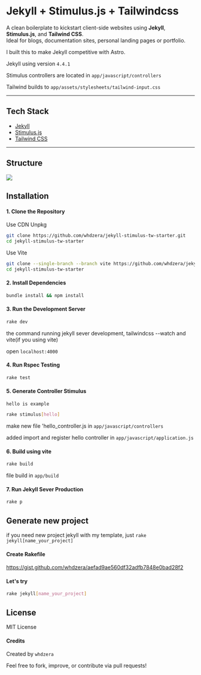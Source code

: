# Jekyll + Stimulus.js + Tailwindcss

A clean boilerplate to kickstart client-side websites using **Jekyll**, **Stimulus.js**, and **Tailwind CSS**.  
Ideal for blogs, documentation sites, personal landing pages or portfolio.

I built this to make Jekyll competitive with Astro.

Jekyll using version `4.4.1`

Stimulus controllers are located in `app/javascript/controllers`

Tailwind builds to `app/assets/stylesheets/tailwind-input.css`

---

## Tech Stack

- [Jekyll](https://jekyllrb.com/)
- [Stimulus.js](https://stimulus.hotwired.dev/)
- [Tailwind CSS](https://tailwindcss.com/) 

---

## Structure

<img src="https://i.imgur.com/aukHSw4.png">

## Installation

#### 1. Clone the Repository

Use CDN Unpkg
```bash
git clone https://github.com/whdzera/jekyll-stimulus-tw-starter.git
cd jekyll-stimulus-tw-starter
```

Use Vite
```bash
git clone --single-branch --branch vite https://github.com/whdzera/jekyll-stimulus-tw-starter.git
cd jekyll-stimulus-tw-starter
```

#### 2. Install Dependencies
```bash
bundle install && npm install
```

#### 3. Run the Development Server
```bash
rake dev
```
the command running jekyll sever development, tailwindcss --watch and vite(if you using vite)

open `localhost:4000`

#### 4. Run Rspec Testing
```bash
rake test
```

#### 5. Generate Controller Stimulus
`hello is example`
```bash
rake stimulus[hello]
```
make new file 'hello_controller.js in `app/javascript/controllers`

added import and register hello controller in `app/javascript/application.js`

#### 6. Build using vite
```bash
rake build
```
file build in `app/build` 

#### 7. Run Jekyll Sever Production
```bash
rake p
```

## Generate new project
if you need new project jekyll with my template, just `rake jekyll[name_your_project]`

#### Create Rakefile 
https://gist.github.com/whdzera/aefad9ae560df32adfb7848e0bad28f2

#### Let's try
```bash
rake jekyll[name_your_project]
```

## License

MIT License

#### Credits

Created by `whdzera`

Feel free to fork, improve, or contribute via pull requests!